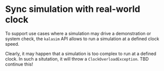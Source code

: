 # Sync simulation with real-world clock

To support use cases where a simulation may drive a demonstration or system check, the `kalasim` API allows to run a simulation at a defined clock speed.

Clearly, it may happen that a simulation is too complex to run at a defined clock. In such a situtation, it will throw a `ClockOverloadException`. TBD continue this!